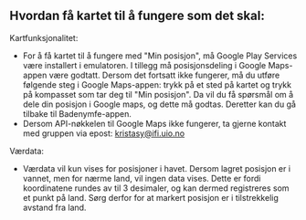 
## Hvordan få kartet til å fungere som det skal:
Kartfunksjonalitet: 
-	For å få kartet til å fungere med "Min posisjon", må Google Play Services være installert i emulatoren. I tillegg må posisjonsdeling i Google Maps-appen være godtatt. Dersom det fortsatt ikke fungerer, må du utføre følgende steg i Google Maps-appen: trykk på et sted på kartet og trykk på kompasset som tar deg til "Min posisjon". Da vil du få spørsmål om å dele din posisjon i Google maps, og dette må godtas. Deretter kan du gå tilbake til Badenymfe-appen.
-	Dersom API-nøkkelen til Google Maps ikke fungerer, ta gjerne kontakt med gruppen via epost: kristasy@ifi.uio.no

Værdata:
-	Værdata vil kun vises for posisjoner i havet. Dersom lagret posisjon er i vannet, men for nærme land, vil ingen data vises.  Dette er fordi koordinatene rundes av til 3 desimaler, og kan dermed registreres som et punkt på land. Sørg derfor for at markert posisjon er i tilstrekkelig avstand fra land. 

